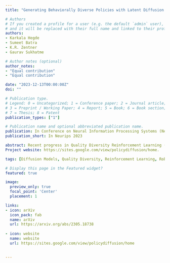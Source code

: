 ```yaml
---
title: "Generating Behaviorally Diverse Policies with Latent Diffusion Models"

# Authors 
# If you created a profile for a user (e.g. the default `admin` user), write the username (folder name) here
# and it will be replaced with their full name and linked to their profile.
authors: 
- Karkala Hegde
- Sumeet Batra
- K.R. Zentner 
- Gaurav Sukhatme 

# Author notes (optional)
author_notes:
- "Equal contribution"
- "Equal contribution"

date: "2023-12-13T00:00:00Z"
doi: ""

# Publication type.
# Legend: 0 = Uncategorized; 1 = Conference paper; 2 = Journal article;
# 3 = Preprint / Working Paper; 4 = Report; 5 = Book; 6 = Book section;
# 7 = Thesis; 8 = Patent
publication_types: ["1"]

# Publication name and optional abbreviated publication name.
publication: In Conference on Neural Information Processing Systems (Neurips) 2023
publication_short: In Neurips 2023

abstract: Recent progress in Quality Diversity Reinforcement Learning (QD-RL) has enabled learning a collection of behaviorally diverse, high performing policies. However, these methods typically involve storing thousands of policies, which results in high space-complexity and poor scaling to additional behaviors. Condensing the archive into a single model while retaining the performance and coverage of the original collection of policies has proved challenging. In this work, we propose using diffusion models to distill the archive into a single generative model over policy parameters. We show that our method achieves a compression ratio of 13x while recovering 98% of the original rewards and 89% of the original coverage. Further, the conditioning mechanism of diffusion models allows for flexibly selecting and sequencing behaviors, including using language.
Project website: https://sites.google.com/view/policydiffusion/home.

tags: [Diffusion Models, Quality Diversity, Reinforcement Learning, Robotics]

# Display this page in the Featured widget?
featured: true

image: 
  preview_only: true
  focal_point: 'Center'
  placement: 1

links:
- icon: arXiv
  icon_pack: fab
  name: arXiv
  url: https://arxiv.org/abs/2305.18738
  
- icon: website
  name: website
  url: https://sites.google.com/view/policydiffusion/home
  

---
```

